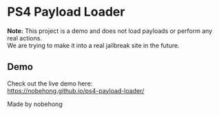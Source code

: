 # PS4 Payload Loader

**Note:** This project is a demo and does not load payloads or perform any real actions.  
We are trying to make it into a real jailbreak site in the future.

## Demo

Check out the live demo here:  
https://nobehong.github.io/ps4-payload-loader/

Made by nobehong
